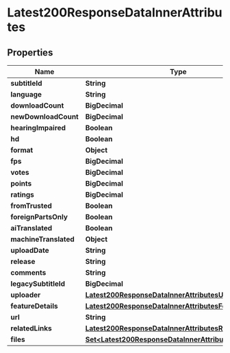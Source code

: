 

# Latest200ResponseDataInnerAttributes


## Properties

| Name | Type | Description | Notes |
|------------ | ------------- | ------------- | -------------|
|**subtitleId** | **String** |  |  |
|**language** | **String** |  |  |
|**downloadCount** | **BigDecimal** |  |  |
|**newDownloadCount** | **BigDecimal** |  |  |
|**hearingImpaired** | **Boolean** |  |  |
|**hd** | **Boolean** |  |  |
|**format** | **Object** |  |  [optional] |
|**fps** | **BigDecimal** |  |  |
|**votes** | **BigDecimal** |  |  |
|**points** | **BigDecimal** |  |  |
|**ratings** | **BigDecimal** |  |  |
|**fromTrusted** | **Boolean** |  |  |
|**foreignPartsOnly** | **Boolean** |  |  |
|**aiTranslated** | **Boolean** |  |  |
|**machineTranslated** | **Object** |  |  [optional] |
|**uploadDate** | **String** |  |  |
|**release** | **String** |  |  |
|**comments** | **String** |  |  |
|**legacySubtitleId** | **BigDecimal** |  |  |
|**uploader** | [**Latest200ResponseDataInnerAttributesUploader**](Latest200ResponseDataInnerAttributesUploader.md) |  |  |
|**featureDetails** | [**Latest200ResponseDataInnerAttributesFeatureDetails**](Latest200ResponseDataInnerAttributesFeatureDetails.md) |  |  |
|**url** | **String** |  |  |
|**relatedLinks** | [**Latest200ResponseDataInnerAttributesRelatedLinks**](Latest200ResponseDataInnerAttributesRelatedLinks.md) |  |  |
|**files** | [**Set&lt;Latest200ResponseDataInnerAttributesFilesInner&gt;**](Latest200ResponseDataInnerAttributesFilesInner.md) |  |  |



